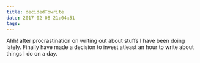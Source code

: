 ```yaml
---
title: decidedTowrite
date: 2017-02-08 21:04:51
tags:
---
```

Ahh! after procrastination on writing out about stuffs I have been doing lately.
Finally have made a decision to invest atleast an hour to write about things I do on a day.

   
